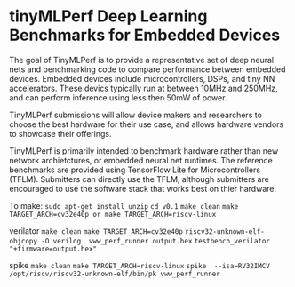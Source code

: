 # tinyMLPerf Deep Learning Benchmarks for Embedded Devices

The goal of TinyMLPerf is to provide a representative set of deep neural nets
and benchmarking code to compare performance between embedded devices. Embedded
devices include microcontrollers, DSPs, and tiny NN accelerators.  These devics
typically run at between 10MHz and 250MHz, and can perform inference using less
then 50mW of power.

TinyMLPerf submissions will allow device makers and researchers to choose the
best hardware for their use case, and allows hardware vendors to showcase their
offerings.

TinyMLPerf is primarily intended to benchmark hardware rather than new network
archietctures, or embedded neural net runtimes. The reference benchmarks are provided using
TensorFlow Lite for Microcontrollers (TFLM). Submitters can directly use the TFLM, although 
submitters are encouraged to use the software stack that works best on thier hardware.

To make:
`sudo apt-get install unzip` 
`cd v0.1`
`make clean`
`make TARGET_ARCH=cv32e40p or make TARGET_ARCH=riscv-linux`

verilator 
`make clean`
`make TARGET_ARCH=cv32e40p` 
`riscv32-unknown-elf-objcopy -O verilog  vww_perf_runner output.hex`
`testbench_verilator "+firmware=output.hex"`

spike
`make clean`
`make TARGET_ARCH=riscv-linux`
`spike  --isa=RV32IMCV     /opt/riscv/riscv32-unknown-elf/bin/pk vww_perf_runner`


